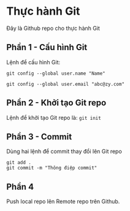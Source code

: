 # Thực hành Git 
Đây là Github repo cho thực hành Git 

## Phần 1 - Cấu hình Git 
Lệnh để cấu hình Git:
```
git config --global user.name "Name"

git config --global user.email "abc@zy.com" 
```

## Phần 2 - Khởi tạo Git repo 
Lệnh để khởi tạo Git repo là: `git init` 

## Phần 3 - Commit 
Dùng hai lệnh để commit thay đổi lên Git repo 
```
git add .
git commit -m "Thông điệp commit" 
```

## Phần 4 
Push local repo lên Remote repo trên Github. 

